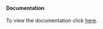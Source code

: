 #### Documentation

To view the documentation  click [here](https://documenter.getpostman.com/view/24769134/2s8YzUxMYu).